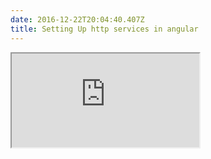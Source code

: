 ```yaml
---
date: 2016-12-22T20:04:40.407Z
title: Setting Up http services in angular
---
```

<iframe src="https://stackblitz.com/edit/angular-tmp5xe?embed=1&file=src/app/app.component.ts&view=editor"></iframe>
